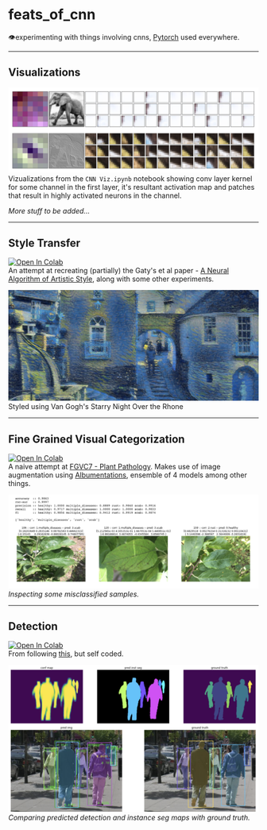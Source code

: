 # feats_of_cnn
👁experimenting with things involving cnns, [Pytorch](https://pytorch.org/docs/stable/index.html) used everywhere.

---

## Visualizations   
![Filters and data patches](./ss/viz1.png)
Vizualizations from the `CNN Viz.ipynb` notebook showing conv layer kernel for some channel in the first layer, it's resultant activation map and patches that result in highly activated neurons in the channel.

*More stuff to be added...*

---

## Style Transfer   
[![Open In Colab](https://colab.research.google.com/assets/colab-badge.svg)](https://colab.research.google.com/drive/1sECOu0dZqfiU5wlFUV-_1cvLYNQEVhjc?usp=sharing)  
An attempt at recreating (partially) the Gaty's et al paper - [A Neural Algorithm of Artistic Style](https://arxiv.org/abs/1508.06576), along with some other experiments.  

![StyleTransfer](ss/st.png)
Styled using Van Gogh's Starry Night Over the Rhone

---

## Fine Grained Visual Categorization
[![Open In Colab](https://colab.research.google.com/assets/colab-badge.svg)](https://colab.research.google.com/drive/1I9XJqaf2tgUB8v52DfOC9AKiilPDHoJQ?usp=sharing)  
A naive attempt at [FGVC7 - Plant Pathology](https://www.kaggle.com/c/plant-pathology-2020-fgvc7).
Makes use of image augmentation using [Albumentations](https://github.com/albumentations-team/albumentations), ensemble of 4 models among other things.  

![Misclassified](ss/fgvc.png)
*Inspecting some misclassified samples.*

---

## Detection
[![Open In Colab](https://colab.research.google.com/assets/colab-badge.svg)](https://colab.research.google.com/drive/1t4B5PM5f34VkP0IepoJ_ZFx63x2Jswo9?usp=sharing)  
From following [this](https://pytorch.org/tutorials/intermediate/torchvision_tutorial.html#putting-everything-together), but self coded.

![Detection comparisons](ss/det.png)
*Comparing predicted detection and instance seg maps with ground truth.*
